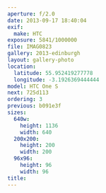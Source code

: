 ```yaml
---
aperture: f/2.0
date: 2013-09-17 18:40:04
exif:
  make: HTC
exposure: 5841/1000000
file: IMAG0823
gallery: 2013-edinburgh
layout: gallery-photo
location:
  latitude: 55.952419277778
  longitude: -3.1926369444444
model: HTC One S
next: 725d113
ordering: 3
previous: b091e3f
sizes:
  640w:
    height: 1136
    width: 640
  200x200:
    height: 200
    width: 200
  96x96:
    height: 96
    width: 96
title: 
---
```

